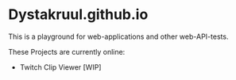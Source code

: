 # Dystakruul.github.io

This is a playground for web-applications and other web-API-tests.

These Projects are currently online:

- Twitch Clip Viewer [WIP]
